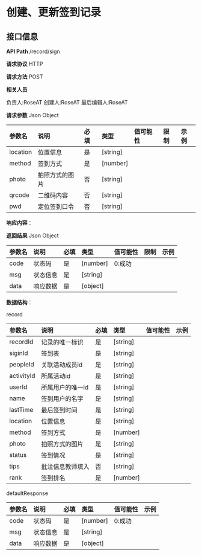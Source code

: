 # 创建、更新签到记录
## 接口信息

**API Path**
/record/sign

**请求协议**
HTTP

**请求方法**
POST

**相关人员**

负责人:RoseAT
创建人:RoseAT
最后编辑人:RoseAT


**请求参数**
Json
Object

| 参数名 | 说明 | 必填 | 类型 | 值可能性 |  限制 | 示例 |
| :------------ | :------------ | :------------ | :------------ | :------------ | :------------ | :------------ |
|location|位置信息|是|[string]| | |
|method|签到方式|是|[number]| | |
|photo|拍照方式的图片|否|[string]| | |
|qrcode|二维码内容|否|[string]| | |
|pwd|定位签到口令|否|[string]| | |
**响应内容**：

**返回结果**
Json
Object

| 参数名  | 说明 | 必填 | 类型 | 值可能性 | 限制 | 示例 |
| :------------ | :------------ | :------------ | :------------ | :------------ | :------------ | :------------ |
|code|状态码|是|[number]|0:成功|| |
|msg|状态信息|是|[string]| || |
|data|响应数据|是|[object]| || |

**数据结构**：

record

| 参数名  | 说明 | 必填 | 类型 | 值可能性 | 示例 |
| :------------ | :------------ | :------------ | :------------ | :------------ | :------------ |
|recordId|记录的唯一标识|是|[string]|||
|siginId|签到表|是|[string]|||
|peopleId|关联活动成员id|是|[string]|||
|activityId|所属活动id|是|[string]|||
|userId|所属用户的唯一id|是|[string]|||
|name|签到用户的名字|是|[string]|||
|lastTime|最后签到时间|是|[string]|||
|location|位置信息|是|[string]|||
|method|签到方式|是|[number]|||
|photo|拍照方式的图片|是|[string]|||
|status|签到情况|是|[string]|||
|tips|批注信息教师填入|否|[string]|||
|rank|签到排名|是|[number]|||

defaultResponse

| 参数名  | 说明 | 必填 | 类型 | 值可能性 | 示例 |
| :------------ | :------------ | :------------ | :------------ | :------------ | :------------ |
|code|状态码|是|[number]|0:成功||
|msg|状态信息|是|[string]|||
|data|响应数据|是|[object]|||
